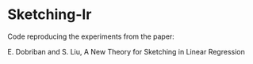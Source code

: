 # Sketching-lr

Code reproducing the experiments from the paper: 

E. Dobriban and S. Liu, A New Theory for Sketching in Linear Regression
